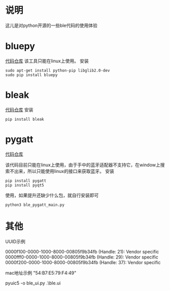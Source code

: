 # 说明
这儿是对python开源的一些ble代码的使用体验

# bluepy
[代码仓库](https://github.com/IanHarvey/bluepy)
该工具只能在linux上使用。
安装
```
sudo apt-get install python-pip libglib2.0-dev
sudo pip install bluepy
```
# bleak
[代码仓库](https://github.com/hbldh/bleak)
安装
```
pip install bleak
```

# pygatt

[代码仓库](https://github.com/peplin/pygatt)

该代码目前只能在linux上使用，由于手中的蓝牙适配器不支持它，在window上搜索不出来，所以只能使用linux的接口来获取蓝牙。
安装
```
pip install pygatt
pip install pyqt5
```

使用，如果提升还缺少什么包，就自行安装即可
```
python3 ble_pygatt_main.py
```

# 其他
UUID示例

0000f100-0000-1000-8000-00805f9b34fb (Handle: 21): Vendor specific
0000fff0-0000-1000-8000-00805f9b34fb (Handle: 29): Vendor specific
0000f200-0000-1000-8000-00805f9b34fb (Handle: 37): Vendor specific

mac地址示例
"54:B7:E5:79:F4:49"

pyuic5 -o ble_ui.py .\ble.ui

